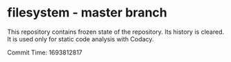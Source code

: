 # filesystem - master branch

This repository contains frozen state of the repository.
Its history is cleared. It is used only for static code
analysis with Codacy.

Commit Time: 1693812817